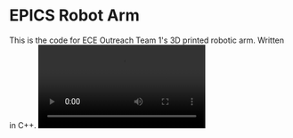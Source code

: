 # EPICS Robot Arm
 
This is the code for ECE Outreach Team 1's 3D printed robotic arm. Written in C++.
![video1](Media/20241126_173315.mp4)
